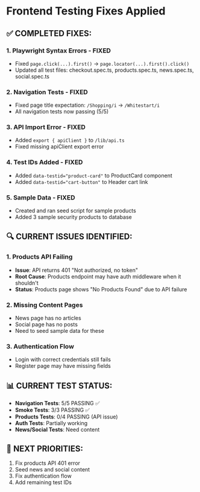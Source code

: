 # Frontend Testing Fixes Applied

## ✅ COMPLETED FIXES:

### 1. Playwright Syntax Errors - FIXED
- Fixed `page.click(...).first()` → `page.locator(...).first().click()`
- Updated all test files: checkout.spec.ts, products.spec.ts, news.spec.ts, social.spec.ts

### 2. Navigation Tests - FIXED
- Fixed page title expectation: `/Shopping/i` → `/Whitestart/i`
- All navigation tests now passing (5/5)

### 3. API Import Error - FIXED
- Added `export { apiClient }` to `/lib/api.ts`
- Fixed missing apiClient export error

### 4. Test IDs Added - FIXED
- Added `data-testid="product-card"` to ProductCard component
- Added `data-testid="cart-button"` to Header cart link

### 5. Sample Data - FIXED
- Created and ran seed script for sample products
- Added 3 sample security products to database

## 🔍 CURRENT ISSUES IDENTIFIED:

### 1. Products API Failing
- **Issue**: API returns 401 "Not authorized, no token" 
- **Root Cause**: Products endpoint may have auth middleware when it shouldn't
- **Status**: Products page shows "No Products Found" due to API failure

### 2. Missing Content Pages
- News page has no articles
- Social page has no posts
- Need to seed sample data for these

### 3. Authentication Flow
- Login with correct credentials still fails
- Register page may have missing fields

## 📊 CURRENT TEST STATUS:
- **Navigation Tests**: 5/5 PASSING ✅
- **Smoke Tests**: 3/3 PASSING ✅  
- **Products Tests**: 0/4 PASSING (API issue)
- **Auth Tests**: Partially working
- **News/Social Tests**: Need content

## 🎯 NEXT PRIORITIES:
1. Fix products API 401 error
2. Seed news and social content
3. Fix authentication flow
4. Add remaining test IDs